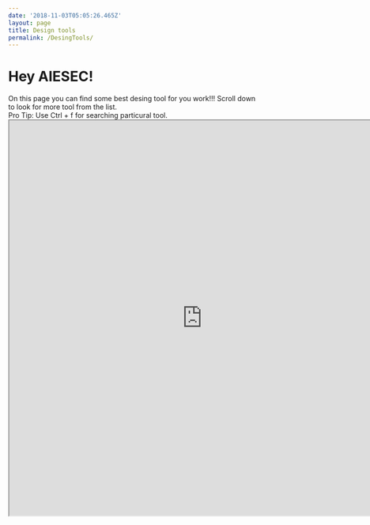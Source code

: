 ```yaml
---
date: '2018-11-03T05:05:26.465Z'
layout: page
title: Design tools
permalink: /DesingTools/
---
```


<h1>Hey AIESEC!</h1>
On this page you can find some best desing tool for you work!!!
Scroll down to look for more tool from the list.
<div>Pro Tip: Use Ctrl + f for searching particural tool.</div>

<iframe src="https://docs.google.com/spreadsheets/d/e/2PACX-1vStp_zF9I2VkxV6UmnMLYMcq8fxk0vPvh06AIDGQpU9A267Zt_WC-Ee_FTpzJGjzwYcIKXacJLBmuZL/pubhtml?gid=1920603628&amp;single=true&amp;widget=true&amp;headers=false" width="780" height="800"></iframe>
